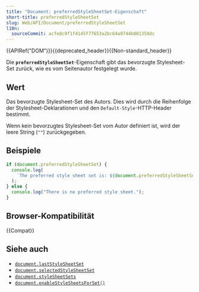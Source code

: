```yaml
---
title: "Document: preferredStyleSheetSet-Eigenschaft"
short-title: preferredStyleSheetSet
slug: Web/API/Document/preferredStyleSheetSet
l10n:
  sourceCommit: acfe8c9f1f4145f77653a2bc64a9744b001358dc
---
```


{{APIRef("DOM")}}{{deprecated_header}}{{Non-standard_header}}

Die **`preferredStyleSheetSet`**-Eigenschaft gibt das bevorzugte Stylesheet-Set zurück, wie es vom Seitenautor festgelegt wurde.

## Wert

Das bevorzugte Stylesheet-Set des Autors. Dies wird durch die Reihenfolge der Stylesheet-Deklarationen und den
`Default-Style`-HTTP-Header bestimmt.

Wenn kein bevorzugtes Stylesheet-Set vom Autor definiert ist, wird der leere String (`""`) zurückgegeben.

## Beispiele

```js
if (document.preferredStyleSheetSet) {
  console.log(
    `The preferred style sheet set is: ${document.preferredStyleSheetSet}`,
  );
} else {
  console.log("There is no preferred style sheet.");
}
```

## Browser-Kompatibilität

{{Compat}}

## Siehe auch

- [`document.lastStyleSheetSet`](/de/docs/Web/API/Document/lastStyleSheetSet)
- [`document.selectedStyleSheetSet`](/de/docs/Web/API/Document/selectedStyleSheetSet)
- [`document.styleSheetSets`](/de/docs/Web/API/Document/styleSheetSets)
- [`document.enableStyleSheetsForSet()`](/de/docs/Web/API/Document/enableStyleSheetsForSet)
